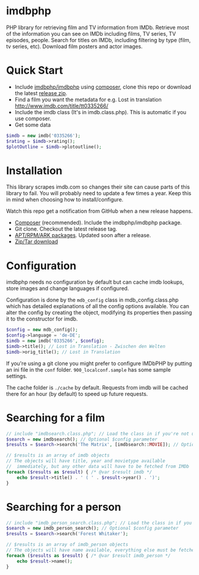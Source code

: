 imdbphp
=======

PHP library for retrieving film and TV information from IMDb.
Retrieve most of the information you can see on IMDb including films, TV series, TV episodes, people.
Search for titles on IMDb, including filtering by type (film, tv series, etc).
Download film posters and actor images.


Quick Start
===========

* Include [imdbphp/imdbphp](https://packagist.org/packages/imdbphp/imdbphp) using [composer](https://www.getcomposer.org), clone this repo or download the latest [release zip](https://github.com/tboothman/imdbphp/releases).
* Find a film you want the metadata for e.g. Lost in translation http://www.imdb.com/title/tt0335266/
* Include the imdb class (It's in imdb.class.php). This is automatic if you use composer.
* Get some data
```php
$imdb = new imdb('0335266');
$rating = $imdb->rating();
$plotOutline = $imdb->plotoutline();
```

Installation
============

This library scrapes imdb.com so changes their site can cause parts of this library to fail. You will probably need to update a few times a year. Keep this in mind when choosing how to install/configure.

Watch this repo get a notification from GitHub when a new release happens.

* [Composer](https://www.getcomposer.org) (recommended). Include the imdbphp/imdbphp package.
* Git clone. Checkout the latest release tag.
* [APT/RPM/ARK packages](http://apt.izzysoft.de/). Updated soon after a release.
* [Zip/Tar download](https://github.com/tboothman/imdbphp/releases)


Configuration
=============

imdbphp needs no configuration by default but can cache imdb lookups, store images and change languages if configured.

Configuration is done by the `mdb_config` class in mdb_config.class.php which has detailed explanations of all the config options available.
You can alter the config by creating the object, modifying its properties then passing it to the constructor for imdb.
```php
$config = new mdb_config();
$config->language = 'de-DE';
$imdb = new imdb('0335266', $config);
$imdb->title(); // Lost in Translation - Zwischen den Welten
$imdb->orig_title(); // Lost in Translation
```

If you're using a git clone you might prefer to configure IMDbPHP by putting an ini file in the `conf` folder. `900_localconf.sample` has some sample settings.

The cache folder is `./cache` by default. Requests from imdb will be cached there for an hour (by default) to speed up future requests.

Searching for a film
====================

```php
// include "imdbsearch.class.php"; // Load the class in if you're not using an autoloader
$search = new imdbsearch(); // Optional $config parameter
$results = $search->search('The Matrix', [imdbsearch::MOVIE]); // Optional second parameter restricts types returned

// $results is an array of imdb objects
// The objects will have title, year and movietype available
//  immediately, but any other data will have to be fetched from IMDb
foreach ($results as $result) { /* @var $result imdb */
    echo $result->title() . ' ( ' . $result->year() . ')';
}
```

Searching for a person
======================
```php
// include "imdb_person_search.class.php"; // Load the class in if you're not using an autoloader
$search = new imdb_person_search(); // Optional $config parameter
$results = $search->search('Forest Whitaker');

// $results is an array of imdb_person objects
// The objects will have name available, everything else must be fetched from IMDb
foreach ($results as $result) { /* @var $result imdb_person */
    echo $result->name();
}
```
